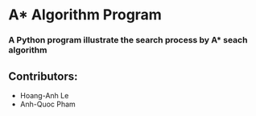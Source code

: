 # A* Algorithm Program
### A Python program illustrate the search process by A* seach algorithm
## Contributors:
* Hoang-Anh Le
* Anh-Quoc Pham
